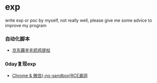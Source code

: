# exp
write exp or poc by myself, not really well, please give me some advice to improve my program

### 自动化脚本
- [京东薅羊毛抓鸡提权](https://github.com/RookieDrummer/exp/tree/main/JD%E8%96%85%E7%BE%8A%E6%AF%9B)


### 0day复现exp
- [Chrome & 微信(-no-sandbox)RCE漏洞](#)
